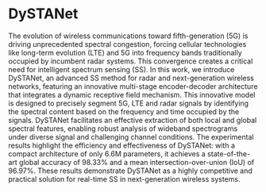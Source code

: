 # DySTANet
The evolution of wireless communications toward fifth-generation (5G) is driving unprecedented spectral congestion, forcing cellular technologies like long-term evolution (LTE) and 5G into frequency bands traditionally occupied by incumbent radar systems. This convergence creates a critical need for intelligent spectrum sensing (SS). In this work, we introduce DySTANet, an advanced SS method for radar and next-generation wireless networks, featuring an innovative multi-stage encoder-decoder architecture that integrates a dynamic receptive field mechanism. This innovative model is designed to precisely segment 5G, LTE and radar signals by identifying the spectral content based on the frequency and time occupied by the signals. DySTANet facilitates an effective extraction of both local and global spectral features, enabling robust analysis of wideband spectrograms under diverse signal and challenging channel conditions. The experimental results highlight the efficiency and effectiveness of DySTANet: with a compact architecture of only $6.6$M parameters, it achieves a state-of-the-art global accuracy of $98.33\%$ and a mean intersection-over-union (IoU) of $96.97\%$. These results demonstrate DySTANet as a highly competitive and practical solution for real-time SS in next-generation wireless systems. 
